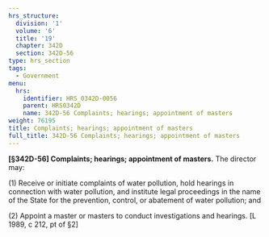 ```yaml
---
hrs_structure:
  division: '1'
  volume: '6'
  title: '19'
  chapter: 342D
  section: 342D-56
type: hrs_section
tags:
  - Government
menu:
  hrs:
    identifier: HRS_0342D-0056
    parent: HRS0342D
    name: 342D-56 Complaints; hearings; appointment of masters
weight: 76195
title: Complaints; hearings; appointment of masters
full_title: 342D-56 Complaints; hearings; appointment of masters
---
```

**[§342D-56] Complaints; hearings; appointment of masters.** The director may:

(1) Receive or initiate complaints of water pollution, hold hearings in connection with water pollution, and institute legal proceedings in the name of the State for the prevention, control, or abatement of water pollution; and

(2) Appoint a master or masters to conduct investigations and hearings. [L 1989, c 212, pt of §2]